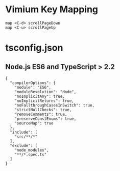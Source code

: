 # Vimium Key Mapping

```
map <C-d> scrollPageDown
map <C-u> scrollPageUp
```

# tsconfig.json

## Node.js ES6 and TypeScript &gt; 2.2

```
{
  "compilerOptions": {
    "module": "ES6",
    "moduleResolution": "Node",
    "noImplicitAny": true,
    "noImplicitReturns": true,
    "noFallthroughCasesInSwitch": true,
    "strictNullChecks": true,
    "removeComments": true,
    "preserveConstEnums": true,
    "sourceMap": true
  },
  "include": [
    "src/**/*"
  ],
  "exclude": [
    "node_modules",
    "**/*.spec.ts"
  ]
}
```



